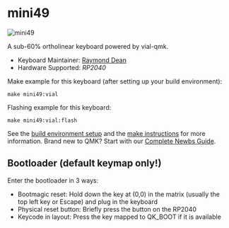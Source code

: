# mini49  


![mini49](https://raw.githubusercontent.com/pcs3rd/qmk_firmware/master/keyboards/mini49/resources/keeb.jpg)

A sub-60% ortholinear keyboard powered by vial-qmk.  

* Keyboard Maintainer: [Raymond Dean][def]
* Hardware Supported: *RP2040*

Make example for this keyboard (after setting up your build environment):

    make mini49:vial

Flashing example for this keyboard:

    make mini49:vial:flash

See the [build environment setup](https://docs.qmk.fm/#/getting_started_build_tools) and the [make instructions](https://docs.qmk.fm/#/getting_started_make_guide) for more information. Brand new to QMK? Start with our [Complete Newbs Guide](https://docs.qmk.fm/#/newbs).

## Bootloader (default keymap only!)

Enter the bootloader in 3 ways:

- Bootmagic reset: Hold down the key at (0,0) in the matrix (usually the top left key or Escape) and plug in the keyboard
- Physical reset button: Briefly press the button on the RP2040
- Keycode in layout: Press the key mapped to QK_BOOT if it is available

[def]: https://github.com/pcs3rd
